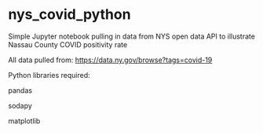 # nys_covid_python
Simple Jupyter notebook pulling in data from NYS open data API to illustrate Nassau County COVID positivity rate


All data pulled from: https://data.ny.gov/browse?tags=covid-19

Python libraries required:

pandas

sodapy

matplotlib
